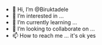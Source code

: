 - 👋 Hi, I’m @Biruktadele
- 👀 I’m interested in ...
- 🌱 I’m currently learning ...
- 💞️ I’m looking to collaborate on ...
- 📫 How to reach me ...
it's ok
yes
<!---
Biruktadele/Biruktadele is a ✨ special ✨ repository because its `README.md` (this file) appears on your GitHub profile.
You can click the Preview link to take a look at your changes.
--->
